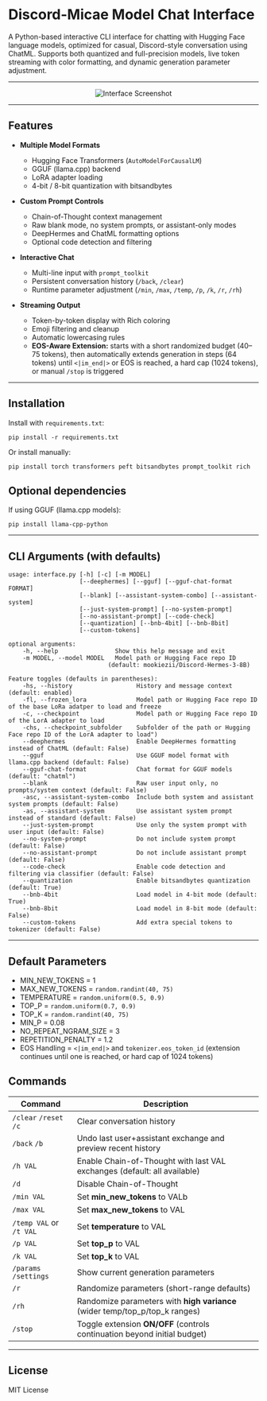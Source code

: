 # Discord-Micae Model Chat Interface

A Python-based interactive CLI interface for chatting with Hugging Face language models, optimized for casual, Discord-style conversation using ChatML.
Supports both quantized and full-precision models, live token streaming with color formatting, and dynamic generation parameter adjustment.

---

<p align="center">
  <img src="https://github.com/mookiezi/site/blob/main/interface-screenshot.png?raw=true" alt="Interface Screenshot">
</p>

---

## Features

-   **Multiple Model Formats**

    -   Hugging Face Transformers (`AutoModelForCausalLM`)
    -   GGUF (llama.cpp) backend
    -   LoRA adapter loading
    -   4-bit / 8-bit quantization with bitsandbytes

-   **Custom Prompt Controls**

    -   Chain-of-Thought context management
    -   Raw blank mode, no system prompts, or assistant-only modes
    -   DeepHermes and ChatML formatting options
    -   Optional code detection and filtering

-   **Interactive Chat**

    -   Multi-line input with `prompt_toolkit`
    -   Persistent conversation history (`/back`, `/clear`)
    -   Runtime parameter adjustment (`/min`, `/max`, `/temp`, `/p`, `/k`, `/r`, `/rh`)

-   **Streaming Output**
    -   Token-by-token display with Rich coloring
    -   Emoji filtering and cleanup
    -   Automatic lowercasing rules
    -   **EOS-Aware Extension:** starts with a short randomized budget (40–75 tokens), then automatically extends generation in steps (64 tokens) until `<|im_end|>` or EOS is reached, a hard cap (1024 tokens), or manual `/stop` is triggered

---

## Installation

Install with `requirements.txt`:

```
pip install -r requirements.txt
```

Or install manually:

```
pip install torch transformers peft bitsandbytes prompt_toolkit rich
```

## Optional dependencies

If using GGUF (llama.cpp models):

```
pip install llama-cpp-python
```

---

## CLI Arguments (with defaults)

```
usage: interface.py [-h] [-c] [-m MODEL]
                    [--deephermes] [--gguf] [--gguf-chat-format FORMAT]
                    [--blank] [--assistant-system-combo] [--assistant-system]
                    [--just-system-prompt] [--no-system-prompt]
                    [--no-assistant-prompt] [--code-check]
                    [--quantization] [--bnb-4bit] [--bnb-8bit]
                    [--custom-tokens]

optional arguments:
    -h, --help                Show this help message and exit
    -m MODEL, --model MODEL   Model path or Hugging Face repo ID
                            (default: mookiezii/Discord-Hermes-3-8B)

Feature toggles (defaults in parentheses):
    -hs, --history                  History and message context (default: enabled)
    -fl, --frozen_lora              Model path or Hugging Face repo ID of the base LoRa adatper to load and freeze
    -c, --checkpoint                Model path or Hugging Face repo ID of the LorA adapter to load
    -chs, --checkpoint_subfolder    Subfolder of the path or Hugging Face repo ID of the LorA adapter to load")
    --deephermes                    Enable DeepHermes formatting instead of ChatML (default: False)
    --gguf                          Use GGUF model format with llama.cpp backend (default: False)
    --gguf-chat-format              Chat format for GGUF models (default: "chatml")
    --blank                         Raw user input only, no prompts/system context (default: False)
    -asc, --assistant-system-combo  Include both system and assistant system prompts (default: False)
    -as, --assistant-system         Use assistant system prompt instead of standard (default: False)
    --just-system-prompt            Use only the system prompt with user input (default: False)
    --no-system-prompt              Do not include system prompt (default: False)
    --no-assistant-prompt           Do not include assistant prompt (default: False)
    --code-check                    Enable code detection and filtering via classifier (default: False)
    --quantization                  Enable bitsandbytes quantization (default: True)
    --bnb-4bit                      Load model in 4-bit mode (default: True)
    --bnb-8bit                      Load model in 8-bit mode (default: False)
    --custom-tokens                 Add extra special tokens to tokenizer (default: False)
```

---

## Default Parameters

-   MIN_NEW_TOKENS = 1
-   MAX_NEW_TOKENS = `random.randint(40, 75)`
-   TEMPERATURE = `random.uniform(0.5, 0.9)`
-   TOP_P = `random.uniform(0.7, 0.9)`
-   TOP_K = `random.randint(40, 75)`
-   MIN_P = 0.08
-   NO_REPEAT_NGRAM_SIZE = 3
-   REPETITION_PENALTY = 1.2
-   EOS Handling = `<|im_end|>` and `tokenizer.eos_token_id` (extension continues until one is reached, or hard cap of 1024 tokens)

## Commands

| Command                 | Description                                                                 |
| ----------------------- | --------------------------------------------------------------------------- |
| `/clear` `/reset` `/c`  | Clear conversation history                                                  |
| `/back` `/b`            | Undo last user+assistant exchange and preview recent history                |
| `/h VAL`                | Enable Chain-of-Thought with last VAL exchanges (default: all available)    |
| `/d`                    | Disable Chain-of-Thought                                                    |
| `/min VAL`              | Set **min_new_tokens** to VALb                                              |
| `/max VAL`              | Set **max_new_tokens** to VAL                                               |
| `/temp VAL` or `/t VAL` | Set **temperature** to VAL                                                  |
| `/p VAL`                | Set **top_p** to VAL                                                        |
| `/k VAL`                | Set **top_k** to VAL                                                        |
| `/params` `/settings`   | Show current generation parameters                                          |
| `/r`                    | Randomize parameters (short-range defaults)                                 |
| `/rh`                   | Randomize parameters with **high variance** (wider temp/top_p/top_k ranges) |
| `/stop`                 | Toggle extension **ON/OFF** (controls continuation beyond initial budget)   |

---

## License

MIT License
